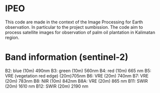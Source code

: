 # IPEO
This code are made in the context of the Image Processing for Earth observation. In particular to the project sumbission. The code aim to process satellite images for observation of palm oil plantation in Kalimatan region.

# Band information (sentinel-2)
B2: blue (10m) 490nm 
B3: green (10m) 560nm 
B4: red (10m) 665 nm
B5: VRE (vegetation red edge) (20m)705nm 
B6: VRE (20m) 740nm 
B7: VRE (20m) 783nm 
B8: NIR (10m) 842nm 
B8A: VRE (20m) 865 nm
B11: SWIR (20m) 1610 nm
B12: SWIR (20m) 2190 nm 
